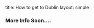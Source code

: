 title: How to get to Dublin
layout: simple

### More Info Soon....

<!--
Getting to Vigo is very easy; you can reach the city’s centre from Madrid, A Coruña, Santiago de Compostela or the north of Portugal. It has motorway and train connections with Madrid and other cities, like Bilbao. Moreover, the Peinador Airport has connections with Spain’s main cities and several international destinations. -->

<!--
<div>
    <img id="myImg" src="/static/images/other/vigo.jpeg" style="width: 100%;"/>

</div> -->
<!-- Pop up when click -->
<!-- <div id="myModal" class="modal">
  <span class="close">&times;</span>
  <img class="modal-content" id="img01">
  <div id="caption"></div>
</div> -->

<!-- ### By plane, Vigo's Airport

Vigo Airport

Vigo has its own airport known as Peinador airport, located less than 15 km from the city. Its main connections are established with Madrid, Barcelona, Paris and London, which allows it to make a multitude of national and international connections.

Main international destinations:

- London
- Brussels
- Paris

Main national destinations:

- Madrid
- Barcelona
- Seville
- Valencia
- Bilbao
- Tenerife

For updated and up-to-date information, we recommend that you visit the [AENA website](https://www.aena.es/en/vigo-airport/index.html).

Other nearby airports

- Lavacolla Airport in Santiago de Compostela (approx. 100 km.)
- Sá Carneiro International Airport in Porto - Portugal (approx. 150 Km.)

Peinador, Vigo’s Airport, is Galicia’s southern airport and is only 20 minutes from the city centre. Flying is the fastest option when travelling to Vigo from Madrid, Barcelona, Bilbao, Tenerife Norte and Gran Canaria in Spain, but also internationally from London (Stansted), since these cities have direct flights to Vigo. Once you’ve landed, you can take a taxi or bus to the city centre.
The quickest way to get to the city centre is by taxi, which costs around 25 euros. If you prefer to take the bus, you can take the L9A line, which runs every 30 minutes from 7:00 to 23:00. The bus stop is located in front of the airport’s main entrance. The ticket costs 1.35 euro and can be purchased on the bus. The bus will take you to the city centre in 40 minutes.

Website: [Vigo's Airport](https://www.aena.es/en/vigo-airport/index.html)

_Maybe this can help as well._

<div>
    <img id="myImg1" src="/static/images/other/by_plane.jpeg" style="width: 100%;"/>
</div>

Pop up when click
<div id="myModal" class="modal">
  <span class="close">&times;</span>
  <img class="modal-content" id="img01">
  <div id="caption"></div>
</div>

_Or check from the map_

<iframe src="https://www.google.com/maps/embed?pb=!1m18!1m12!1m3!1d47271.28173860591!2d-8.7254259!3d42.22608915!2m3!1f0!2f0!3f0!3m2!1i1024!2i768!4f13.1!3m3!1m2!1s0xd2f621461b2c193%3A0x7b441dad174bd49f!2sVigo%2C%20Pontevedra!5e0!3m2!1sen!2ses!4v1701966445881!5m2!1sen!2ses" width="600" height="450" style="border:0;" allowfullscreen="" loading="lazy" referrerpolicy="no-referrer-when-downgrade"></iframe>

<hr/>
<br/>

### By train

Vigo has two railway stations: URZAIZ where departs the AVE (Spain’s high-speed train), and GUIXAR, located in Areal St., bouth of them right in the city centre.

Website: [Renfe](https://www.renfe.com/)

_Maybe this can help as well._

<div>
    <img id="myImg2" src="/static/images/other/by_train.jpeg" style="width: 100%;"/>
</div>

<!-- Pop up when click -->
<!-- <div id="myModal" class="modal">
  <span class="close">&times;</span>
  <img class="modal-content" id="img01">
  <div id="caption"></div>
</div>

### By car or bus -->

<!-- The most common way of travelling to Vigo is by car. The city’s good connections make it easy to get to Vigo on the motorway from Madrid, Santiago, A Coruña and Porto.

There are three main motorway entry routes:

The Autovía del Noroeste (A-6) and the Autovía das Rías Baixas (A-52) motorways connect Vigo and Madrid. If you’re travelling to Vigo from Portugal, you can take the A-3 motorway, which links Porto, Lisbon and Braga with the Spanish border and then take AP-9 and A-55, which will take you straight to the centre of Vigo.

Getting to Vigo by bus is also a possibility. There are direct bus lines to Vigo from Madrid, Barcelona and many other Spanish cities. The bus station is located in the city centre, in Travesía de Vigo St. Furthermore, there are international bus lines that will take you to Vigo from Portugal, France, Switzerland, Belgium, Holland, Denmark and Germany. -->

<!-- title: How to get there by plane
layout: simple

# -->
